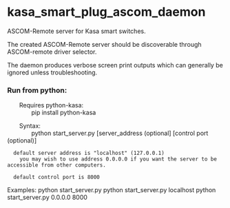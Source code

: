 # kasa_smart_plug_ascom_daemon
ASCOM-Remote server for Kasa smart switches.

The created ASCOM-Remote server should be discoverable through ASCOM-remote driver selector.

The daemon produces verbose screen print outputs which can generally be ignored unless troubleshooting.

  
### Run from python:
  Requires python-kasa:  
    pip install python-kasa  
  
  Syntax:  
    python start_server.py  [server_address (optional]  [control port (optional)]
 
      default server address is "localhost" (127.0.0.1)
        you may wish to use address 0.0.0.0 if you want the server to be accessible from other computers.
      
      default control port is 8000

  Examples:
    python start_server.py
    python start_server.py localhost
    python start_server.py 0.0.0.0 8000